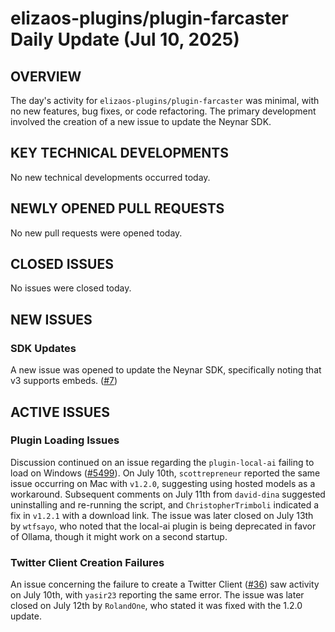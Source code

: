 # elizaos-plugins/plugin-farcaster Daily Update (Jul 10, 2025)
## OVERVIEW 
The day's activity for `elizaos-plugins/plugin-farcaster` was minimal, with no new features, bug fixes, or code refactoring. The primary development involved the creation of a new issue to update the Neynar SDK.

## KEY TECHNICAL DEVELOPMENTS
No new technical developments occurred today.

## NEWLY OPENED PULL REQUESTS
No new pull requests were opened today.

## CLOSED ISSUES
No issues were closed today.

## NEW ISSUES
### SDK Updates
A new issue was opened to update the Neynar SDK, specifically noting that v3 supports embeds. ([#7](https://github.com/elizaos-plugins/plugin-farcaster/issues/7))

## ACTIVE ISSUES
### Plugin Loading Issues
Discussion continued on an issue regarding the `plugin-local-ai` failing to load on Windows ([#5499](https://github.com/elizaos-plugins/plugin-farcaster/issues/5499)). On July 10th, `scottrepreneur` reported the same issue occurring on Mac with `v1.2.0`, suggesting using hosted models as a workaround. Subsequent comments on July 11th from `david-dina` suggested uninstalling and re-running the script, and `ChristopherTrimboli` indicated a fix in `v1.2.1` with a download link. The issue was later closed on July 13th by `wtfsayo`, who noted that the local-ai plugin is being deprecated in favor of Ollama, though it might work on a second startup.

### Twitter Client Creation Failures
An issue concerning the failure to create a Twitter Client ([#36](https://github.com/elizaos-plugins/plugin-farcaster/issues/36)) saw activity on July 10th, with `yasir23` reporting the same error. The issue was later closed on July 12th by `RolandOne`, who stated it was fixed with the 1.2.0 update.